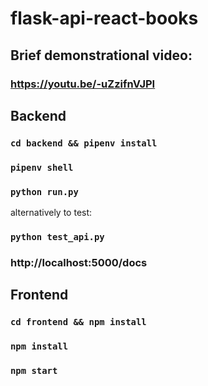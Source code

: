 # flask-api-react-books

## Brief demonstrational video:
### https://youtu.be/-uZzifnVJPI

## Backend

### `cd backend && pipenv install`

### `pipenv shell`

### `python run.py`

alternatively to test:

### `python test_api.py`

### http://localhost:5000/docs

## Frontend

### `cd frontend && npm install`

### `npm install`

### `npm start`
